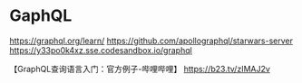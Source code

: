 # GaphQL





https://graphql.org/learn/
https://github.com/apollographql/starwars-server
https://y33po0k4xz.sse.codesandbox.io/graphql

【GraphQL查询语言入门：官方例子-哔哩哔哩】 https://b23.tv/zIMAJ2v







